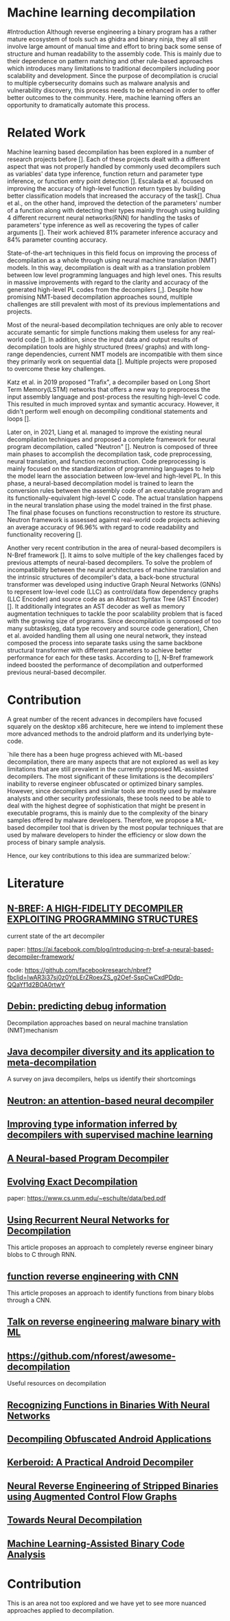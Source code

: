 # Machine learning decompilation

#Introduction
Although reverse engineering a binary program has a rather mature ecosystem of tools such as ghidra and binary ninja, they all still involve large amount of manual time and effort to bring back some sense of structure and human readability to the assembly code. This is mainly due to their dependence on pattern matching and other rule-based approaches which introduces many limitations to traditional decompilers including poor scalability and development. Since the purpose of decompilation is crucial to multiple cybersecurity domains such as malware analysis and vulnerability discovery, this process needs to be enhanced in order to offer better outcomes to the community.
Here, machine learning offers an opportunity to dramatically automate this process.


# Related Work
Machine learning based decompilation has been explored in a number of research projects before []. Each of these projects dealt with a different aspect that was not properly handled by commonly used decompilers such as variables' data type inference, function return and parameter type inference, or function entry point detection []. Escalada et al. focused on improving the accuracy of high-level function return types by building better classification models that increased the accuracy of the task[]. Chua et al., on the other hand, improved the detection of the parameters' number of a function along with detecting their types mainly through using building 4 different recurrent neural networks(RNN) for handling the tasks of parameters' type inference as well as recovering the types of caller arguments []. Their work achieved 81% parameter inference accuracy and 84% parameter counting accuracy. 

State-of-the-art techniques in this field focus on improving the process of decompilation as a whole through using neural machine translation (NMT) models. In this way, decompilation is dealt with as a translation problem between low level programming languages and high level ones. This results in massive improvements with regard to the clarity and accuracy of the generated high-level PL codes from the decompilers [,]. Despite how promising NMT-based decompilation approaches sound, multiple challenges are still prevalent with most of its previous implementations and projects.  

Most of the neural-based decompilation techniques are only able to recover accurate semantic for simple functions making them useless for any real-world code []. In addition, since the input data and output results of decompilation tools are highly structured (trees/ graphs) and with long-range dependencies, current NMT models are incompatible with them since they primarily work on sequential data []. Multiple projects were proposed to overcome these key challenges.

Katz et al. in 2019 proposed "Trafix", a decompiler based on Long Short Term Memory(LSTM) networks that offers a new way to preprocess the input assembly language and post-process the resulting high-level C code. This resulted in much improved syntax and symantic accuracy. However, it didn't perform well enough on decompiling conditional statements and loops [].


Later on, in 2021, Liang et al. managed to improve the existing neural decompilation techniques and proposed a complete framework for neural program decompilation, called "Neutron" []. Neutron is composed of three main phases to accomplish the decompilation task, code preprocessing, neural translation, and function reconstruction. Code preprocessing is mainly focused on the standardization of programming languages to help the model learn the association between low-level and high-level PL. In this phase, a neural-based decompilation model is trained to learn the conversion rules between the assembly code of an executable program and its functionally-equivalent high-level C code.  The actual translation happens in the neural translation phase using the model trained in the first phase. The final phase focuses on functions reconstruction to restore its structure. Neutron framework is assessed against real-world code projects achieving an average accuracy of 96.96% with regard to code readability and functionality recovering [].


Another very recent contribution in the area of neural-based decompilers is N-Bref framework []. It aims to solve multiple of the key challenges faced by previous attempts of neural-based decompilers. To solve the problem of incompatibility between the neural architectures of machine translation and the intrinsic structures of decompiler's data, a back-bone structural transformer was developed using inductive Graph Neural Networks (GNNs) to represent low-level code (LLC) as control/data flow dependency graphs (LLC Encoder) and source code as an Abstract Syntax Tree (AST Encoder) []. It additionally integrates an AST decoder as well as memory augmentation techniques to tackle the poor scalability problem that is faced with the growing size of programs. Since decompilation is composed of too many subtasks(eg, data type recovery and source code generation), Chen et al. avoided handling them all using one neural network, they instead composed the process into separate tasks using the same backbone structural transformer with different parameters to achieve better performance for each for these tasks. According to [], N-Bref framework indeed boosted the performance of decompilation and outperformed previous neural-based decompiler. 


# Contribution
A great number of the recent advances in decompilers have focused squarely on the desktop x86 architecure, here we intend to implement these more advanced methods to the android platform and its underlying byte-code.

`hile there has a been huge progress achieved with ML-based decompilation, there are many aspects that are not explored as well as key limitations that are still prevalent in the currently proposed ML-assisted decompilers. The most significant of these limitations is the decompilers' inability to reverse engineer obfuscated or optimized binary samples. However, since decompilers and similar tools are mostly used by malware analysts and other security professionals, these tools need to be able to deal with the highest degree of sophistication that might be present in executable programs, this is mainly due to the complexity of the binary samples offered by malware developers. Therefore, we propose a ML-based decompiler tool that is driven by the most popular techniques that are used by malware developers to hinder the efficiency or slow down the process of binary sample analysis.

Hence, our key contributions to this idea are summarized below:`

# Literature
## [N-BREF: A HIGH-FIDELITY DECOMPILER EXPLOITING PROGRAMMING STRUCTURES](https://ai.facebook.com/blog/introducing-n-bref-a-neural-based-decompiler-framework/)

current state of the art decompiler

paper: https://ai.facebook.com/blog/introducing-n-bref-a-neural-based-decompiler-framework/

code: https://github.com/facebookresearch/nbref?fbclid=IwAR3i37sj0z0YpLErZRoexZS_g2Oef-SspCwCxdPDdp-QQaYf1d2BOA0rtwY

## [Debin: predicting debug information](https://files.sri.inf.ethz.ch/website/papers/ccs18-debin.pdf)

Decompilation approaches based on neural machine translation (NMT)mechanism

## [Java decompiler diversity and its application to meta-decompilation](https://www.sciencedirect.com/science/article/abs/pii/S0164121220301151)

A survey on java decompilers, helps us identify their shortcomings

## [Neutron: an attention-based neural decompiler](https://link.springer.com/content/pdf/10.1186/s42400-021-00070-0.pdf)

## [Improving type information inferred by decompilers with supervised machine learning](https://arxiv.org/pdf/2101.08116.pdf)

## [A Neural-based Program Decompiler](https://arxiv.org/pdf/1906.12029.pdf)

## [Evolving Exact Decompilation](http://storm-country.com/blog/evo-deco)

paper: https://www.cs.unm.edu/~eschulte/data/bed.pdf

## [Using Recurrent Neural Networks for Decompilation](https://www.cs.unm.edu/~eschulte/data/katz-saner-2018-preprint.pdf)

This article proposes an approach to completely reverse engineer binary blobs to C through RNN.

## [function reverse engineering with CNN](https://towardsdatascience.com/cnn-for-reverse-engineering-an-approach-for-function-identification-1c6af88bca43)

This article proposes an approach to identify functions from binary blobs through a CNN.

## [Talk on reverse engineering malware binary with ML](https://www.blackhat.com/docs/us-15/materials/us-15-Davis-Deep-Learning-On-Disassembly.pdf)

## https://github.com/nforest/awesome-decompilation

Useful resources on decompilation

## [Recognizing Functions in Binaries With Neural Networks](https://people.eecs.berkeley.edu/~dawnsong/papers/Recognizing%20functions%20in%20binaries%20with%20neural%20networks_augsut%202015.pdf)

## [Decompiling Obfuscated Android Applications](https://www.guardsquare.com/blog/decompiling-obfuscated-android-applications)

## [Kerberoid: A Practical Android Decompiler](https://seclab.skku.edu/wp-content/uploads/2019/11/p2557-jang.pdf)

## [Neural Reverse Engineering of Stripped Binaries using Augmented Control Flow Graphs](https://arxiv.org/pdf/1902.09122.pdf)

## [Towards Neural Decompilation](https://arxiv.org/pdf/1905.08325.pdf)

## [Machine Learning-Assisted Binary Code Analysis](http://pages.cs.wisc.edu/~jerryzhu/pub/nips07-abs.pdf)

# Contribution
This is an area not too explored and we have yet to see more nuanced approaches applied to decompilation.
